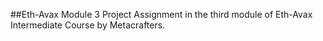 ##Eth-Avax Module 3 Project
Assignment in the third module of Eth-Avax Intermediate Course by Metacrafters.
